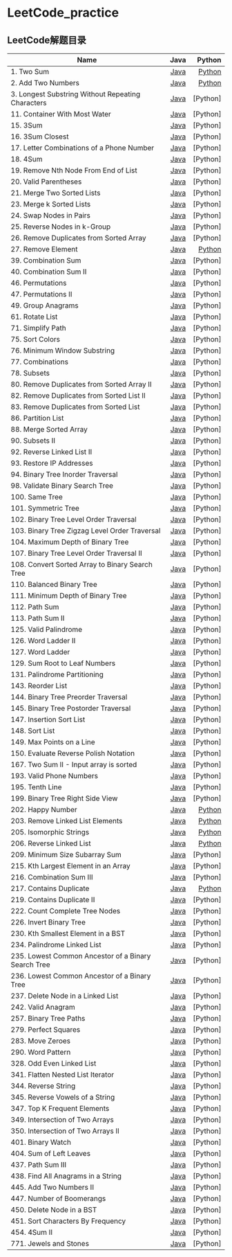 # LeetCode_practice
## LeetCode解题目录

Name | Java | Python
|- | :-: | -:|
|1. Two Sum | [Java](https://github.com/DF-Kyun/LeetCode_practice/tree/master/Table/1.%20Two%20Sum) | [Python](https://github.com/DF-Kyun/LeetCode_practice/tree/master/Table/1.%20Two%20Sum)|
|2. Add Two Numbers | [Java](https://github.com/DF-Kyun/LeetCode_practice/tree/master/Linked%20%20List/2.%20Add%20Two%20Numbers) | [Python](https://github.com/DF-Kyun/LeetCode_practice/tree/master/Linked%20%20List/2.%20Add%20Two%20Numbers)|
|3. Longest Substring Without Repeating Characters | [Java](https://github.com/DF-Kyun/LeetCode_practice/tree/master/String/3.%20Longest%20Substring%20Without%20Repeating%20Characters) | [Python]|
|11. Container With Most Water | [Java](https://github.com/DF-Kyun/LeetCode_practice/tree/master/Array/11.%20Container%20With%20Most%20Water) | [Python]|
|15. 3Sum | [Java](https://github.com/DF-Kyun/LeetCode_practice/tree/master/Table/15.%203Sum) | [Python]|
|16. 3Sum Closest | [Java](https://github.com/DF-Kyun/LeetCode_practice/tree/master/Table/16.%203Sum%20Closest) | [Python]|
|17. Letter Combinations of a Phone Number | [Java](https://github.com/DF-Kyun/LeetCode_practice/tree/master/Tree/17.%20Letter%20Combinations%20of%20a%20Phone%20Number) | [Python]|
|18. 4Sum | [Java](https://github.com/DF-Kyun/LeetCode_practice/tree/master/Table/18.%204Sum) | [Python]|
|19. Remove Nth Node From End of List | [Java](https://github.com/DF-Kyun/LeetCode_practice/tree/master/Linked%20%20List/19.%20Remove%20Nth%20Node%20From%20End%20of%20List) | [Python]|
|20. Valid Parentheses | [Java](https://github.com/DF-Kyun/LeetCode_practice/tree/master/Stack/20.%20Valid%20Parentheses) | [Python]|
|21. Merge Two Sorted Lists | [Java](https://github.com/DF-Kyun/LeetCode_practice/tree/master/Linked%20%20List/21.%20Merge%20Two%20Sorted%20Lists) | [Python]|
|23. Merge k Sorted Lists | [Java](https://github.com/DF-Kyun/LeetCode_practice/tree/master/Queue/23.%20Merge%20k%20Sorted%20Lists) | [Python]|
|24. Swap Nodes in Pairs | [Java](https://github.com/DF-Kyun/LeetCode_practice/tree/master/Linked%20%20List/24.%20Swap%20Nodes%20in%20Pairs) | [Python]|
|25. Reverse Nodes in k-Group | [Java](https://github.com/DF-Kyun/LeetCode_practice/tree/master/Linked%20%20List/25.%20Reverse%20Nodes%20in%20k-Group) | [Python]|
|26. Remove Duplicates from Sorted Array | [Java](https://github.com/DF-Kyun/LeetCode_practice/tree/master/Array/26.%20Remove%20Duplicates%20from%20Sorted%20Array) | [Python]|
|27. Remove Element | [Java](https://github.com/DF-Kyun/LeetCode_practice/tree/master/Array/27.%20Remove%20Element) | [Python](https://github.com/DF-Kyun/LeetCode_practice/tree/master/Array/27.%20Remove%20Element)|
|39. Combination Sum | [Java](https://github.com/DF-Kyun/LeetCode_practice/tree/master/Tree/39.%20Combination%20Sum) | [Python]|
|40. Combination Sum II | [Java](https://github.com/DF-Kyun/LeetCode_practice/tree/master/Tree/40.%20Combination%20Sum%20II) | [Python]|
|46. Permutations | [Java](https://github.com/DF-Kyun/LeetCode_practice/tree/master/Tree/46.%20Permutations) | [Python]|
|47. Permutations II | [Java](https://github.com/DF-Kyun/LeetCode_practice/tree/master/Tree/47.%20Permutations%20II) | [Python]|
|49. Group Anagrams | [Java](https://github.com/DF-Kyun/LeetCode_practice/tree/master/Table/49.%20Group%20Anagrams) | [Python]|
|61. Rotate List | [Java](https://github.com/DF-Kyun/LeetCode_practice/tree/master/Linked%20%20List/61.%20Rotate%20List) | [Python]|
|71. Simplify Path | [Java](https://github.com/DF-Kyun/LeetCode_practice/tree/master/Stack/71.%20Simplify%20Path) | [Python]|
|75. Sort Colors | [Java](https://github.com/DF-Kyun/LeetCode_practice/tree/master/Array/75.%20Sort%20Colors) | [Python]|
|76. Minimum Window Substring | [Java](https://github.com/DF-Kyun/LeetCode_practice/tree/master/String/76.%20Minimum%20Window%20Substring) | [Python]|
|77. Combinations | [Java](https://github.com/DF-Kyun/LeetCode_practice/tree/master/Tree/77.%20Combinations) | [Python]|
|78. Subsets | [Java](https://github.com/DF-Kyun/LeetCode_practice/tree/master/Tree/78.%20Subsets) | [Python]|
|80. Remove Duplicates from Sorted Array II | [Java](https://github.com/DF-Kyun/LeetCode_practice/tree/master/Array/80.%20Remove%20Duplicates%20from%20Sorted%20Array%20II) | [Python]|
|82. Remove Duplicates from Sorted List II | [Java](https://github.com/DF-Kyun/LeetCode_practice/tree/master/Linked%20%20List/82.%20Remove%20Duplicates%20from%20Sorted%20List%20II) | [Python]|
|83. Remove Duplicates from Sorted List | [Java](https://github.com/DF-Kyun/LeetCode_practice/tree/master/Linked%20%20List/83.%20Remove%20Duplicates%20from%20Sorted%20List) | [Python]|
|86. Partition List | [Java](https://github.com/DF-Kyun/LeetCode_practice/tree/master/Linked%20%20List/86.%20Partition%20List) | [Python]|
|88. Merge Sorted Array | [Java](https://github.com/DF-Kyun/LeetCode_practice/tree/master/Array/88.%20Merge%20Sorted%20Array) | [Python]|
|90. Subsets II | [Java](https://github.com/DF-Kyun/LeetCode_practice/tree/master/Tree/90.%20Subsets%20II) | [Python]|
|92. Reverse Linked List II | [Java](https://github.com/DF-Kyun/LeetCode_practice/tree/master/Linked%20%20List/92.%20Reverse%20Linked%20List%20II) | [Python]|
|93. Restore IP Addresses | [Java](https://github.com/DF-Kyun/LeetCode_practice/tree/master/Tree/93.%20Restore%20IP%20Addresses) | [Python]|
|94. Binary Tree Inorder Traversal | [Java](https://github.com/DF-Kyun/LeetCode_practice/tree/master/Tree/94.%20Binary%20Tree%20Inorder%20Traversal) | [Python]|
|98. Validate Binary Search Tree | [Java](https://github.com/DF-Kyun/LeetCode_practice/tree/master/Tree/98.%20Validate%20Binary%20Search%20Tree) | [Python]|
|100. Same Tree | [Java](https://github.com/DF-Kyun/LeetCode_practice/tree/master/Tree/100.%20Same%20Tree) | [Python]|
|101. Symmetric Tree | [Java](https://github.com/DF-Kyun/LeetCode_practice/tree/master/Tree/101.%20Symmetric%20Tree) | [Python]|
|102. Binary Tree Level Order Traversal | [Java](https://github.com/DF-Kyun/LeetCode_practice/tree/master/Queue/102.%20Binary%20Tree%20Level%20Order%20Traversal) | [Python]|
|103. Binary Tree Zigzag Level Order Traversal | [Java](https://github.com/DF-Kyun/LeetCode_practice/tree/master/Queue/103.%20Binary%20Tree%20Zigzag%20Level%20Order%20Traversal) | [Python]|
|104. Maximum Depth of Binary Tree | [Java](https://github.com/DF-Kyun/LeetCode_practice/tree/master/Tree/104.%20Maximum%20Depth%20of%20Binary%20Tree) | [Python]|
|107. Binary Tree Level Order Traversal II | [Java](https://github.com/DF-Kyun/LeetCode_practice/tree/master/Queue/107.%20Binary%20Tree%20Level%20Order%20Traversal%20II) | [Python]|
|108. Convert Sorted Array to Binary Search Tree | [Java](https://github.com/DF-Kyun/LeetCode_practice/tree/master/Tree/108.%20Convert%20Sorted%20Array%20to%20Binary%20Search%20Tree) | [Python]|
|110. Balanced Binary Tree | [Java](https://github.com/DF-Kyun/LeetCode_practice/tree/master/Tree/110.%20Balanced%20Binary%20Tree) | [Python]|
|111. Minimum Depth of Binary Tree | [Java](https://github.com/DF-Kyun/LeetCode_practice/tree/master/Tree/111.%20Minimum%20Depth%20of%20Binary%20Tree) | [Python]|
|112. Path Sum | [Java](https://github.com/DF-Kyun/LeetCode_practice/tree/master/Tree/112.%20Path%20Sum) | [Python]|
|113. Path Sum II | [Java](https://github.com/DF-Kyun/LeetCode_practice/tree/master/Tree/113.%20Path%20Sum%20II) | [Python]|
|125. Valid Palindrome | [Java](https://github.com/DF-Kyun/LeetCode_practice/tree/master/String/125.%20Valid%20Palindrome) | [Python]|
|126. Word Ladder II | [Java](https://github.com/DF-Kyun/LeetCode_practice/tree/master/Queue/126.%20Word%20Ladder%20II) | [Python]|
|127. Word Ladder | [Java](https://github.com/DF-Kyun/LeetCode_practice/tree/master/Queue/127.%20Word%20Ladder) | [Python]|
|129. Sum Root to Leaf Numbers | [Java](https://github.com/DF-Kyun/LeetCode_practice/tree/master/Tree/129.%20Sum%20Root%20to%20Leaf%20Numbers) | [Python]|
|131. Palindrome Partitioning | [Java](https://github.com/DF-Kyun/LeetCode_practice/tree/master/Tree/131.%20Palindrome%20Partitioning) | [Python]|
|143. Reorder List | [Java](https://github.com/DF-Kyun/LeetCode_practice/tree/master/Linked%20%20List/143.%20Reorder%20List) | [Python]|
|144. Binary Tree Preorder Traversal | [Java](https://github.com/DF-Kyun/LeetCode_practice/tree/master/Tree/144.%20Binary%20Tree%20Preorder%20Traversal) | [Python]|
|145. Binary Tree Postorder Traversal | [Java](https://github.com/DF-Kyun/LeetCode_practice/tree/master/Tree/145.%20Binary%20Tree%20Postorder%20Traversal) | [Python]|
|147. Insertion Sort List | [Java](https://github.com/DF-Kyun/LeetCode_practice/tree/master/Linked%20%20List/147.%20Insertion%20Sort%20List) | [Python]|
|148. Sort List | [Java](https://github.com/DF-Kyun/LeetCode_practice/tree/master/Linked%20%20List/148.%20Sort%20List) | [Python]|
|149. Max Points on a Line | [Java](https://github.com/DF-Kyun/LeetCode_practice/tree/master/Table/149.%20Max%20Points%20on%20a%20Line) | [Python]|
|150. Evaluate Reverse Polish Notation | [Java](https://github.com/DF-Kyun/LeetCode_practice/tree/master/Stack/150.%20Evaluate%20Reverse%20Polish%20Notation) | [Python]|
|167. Two Sum II - Input array is sorted | [Java](https://github.com/DF-Kyun/LeetCode_practice/tree/master/Array/167.%20Two%20Sum%20II%20-%20Input%20array%20is%20sorted) | [Python]|
|193. Valid Phone Numbers | [Java](https://github.com/DF-Kyun/LeetCode_practice/tree/master/Shell/193.%20Valid%20Phone%20Numbers) | [Python]|
|195. Tenth Line | [Java](https://github.com/DF-Kyun/LeetCode_practice/tree/master/Shell/195.%20Tenth%20Line) | [Python]|
|199. Binary Tree Right Side View | [Java](https://github.com/DF-Kyun/LeetCode_practice/tree/master/Queue/199.%20Binary%20Tree%20Right%20Side%20View) | [Python]|
|202. Happy Number | [Java](https://github.com/DF-Kyun/LeetCode_practice/tree/master/Table/202.%20Happy%20Number) | [Python](https://github.com/DF-Kyun/LeetCode_practice/tree/master/Table/202.%20Happy%20Number)|
|203. Remove Linked List Elements | [Java](https://github.com/DF-Kyun/LeetCode_practice/tree/master/Linked%20%20List/203.%20Remove%20Linked%20List%20Elements) | [Python](https://github.com/DF-Kyun/LeetCode_practice/tree/master/Linked%20%20List/203.%20Remove%20Linked%20List%20Elements)|
|205. Isomorphic Strings | [Java](https://github.com/DF-Kyun/LeetCode_practice/tree/master/Table/205.%20Isomorphic%20Strings) | [Python](https://github.com/DF-Kyun/LeetCode_practice/tree/master/Table/205.%20Isomorphic%20Strings)|
|206. Reverse Linked List | [Java](https://github.com/DF-Kyun/LeetCode_practice/tree/master/Linked%20%20List/206.%20Reverse%20Linked%20List) | [Python](https://github.com/DF-Kyun/LeetCode_practice/tree/master/Linked%20%20List/206.%20Reverse%20Linked%20List)|
|209. Minimum Size Subarray Sum | [Java](https://github.com/DF-Kyun/LeetCode_practice/tree/master/Array/209.%20Minimum%20Size%20Subarray%20Sum) | [Python]|
|215. Kth Largest Element in an Array | [Java](https://github.com/DF-Kyun/LeetCode_practice/tree/master/Array/215.%20Kth%20Largest%20Element%20in%20an%20Array) | [Python]|
|216. Combination Sum III | [Java](https://github.com/DF-Kyun/LeetCode_practice/tree/master/Tree/216.%20Combination%20Sum%20III) | [Python]|
|217. Contains Duplicate | [Java](https://github.com/DF-Kyun/LeetCode_practice/tree/master/Table/217.%20Contains%20Duplicate) | [Python](https://github.com/DF-Kyun/LeetCode_practice/tree/master/Table/217.%20Contains%20Duplicate)|
|219. Contains Duplicate II | [Java](https://github.com/DF-Kyun/LeetCode_practice/tree/master/Table/219.%20Contains%20Duplicate%20II) | [Python]|
|222. Count Complete Tree Nodes | [Java](https://github.com/DF-Kyun/LeetCode_practice/tree/master/Tree/222.%20Count%20Complete%20Tree%20Nodes) | [Python]|
|226. Invert Binary Tree | [Java](https://github.com/DF-Kyun/LeetCode_practice/tree/master/Tree/226.%20Invert%20Binary%20Tree) | [Python]|
|230. Kth Smallest Element in a BST | [Java](https://github.com/DF-Kyun/LeetCode_practice/tree/master/Tree/230.%20Kth%20Smallest%20Element%20in%20a%20BST) | [Python]|
|234. Palindrome Linked List | [Java](https://github.com/DF-Kyun/LeetCode_practice/tree/master/Linked%20%20List/234.%20Palindrome%20Linked%20List) | [Python]|
|235. Lowest Common Ancestor of a Binary Search Tree | [Java](https://github.com/DF-Kyun/LeetCode_practice/tree/master/Tree/235.%20Lowest%20Common%20Ancestor%20of%20a%20Binary%20Search%20Tree) | [Python]|
|236. Lowest Common Ancestor of a Binary Tree | [Java](https://github.com/DF-Kyun/LeetCode_practice/tree/master/Tree/236.%20Lowest%20Common%20Ancestor%20of%20a%20Binary%20Tree) | [Python]|
|237. Delete Node in a Linked List | [Java](https://github.com/DF-Kyun/LeetCode_practice/tree/master/Linked%20%20List/237.%20Delete%20Node%20in%20a%20Linked%20List) | [Python]|
|242. Valid Anagram | [Java](https://github.com/DF-Kyun/LeetCode_practice/tree/master/Table/242.%20Valid%20Anagram) | [Python]|
|257. Binary Tree Paths | [Java](https://github.com/DF-Kyun/LeetCode_practice/tree/master/Tree/257.%20Binary%20Tree%20Paths) | [Python]|
|279. Perfect Squares | [Java](https://github.com/DF-Kyun/LeetCode_practice/tree/master/Queue/279.%20Perfect%20Squares) | [Python]|
|283. Move Zeroes | [Java](https://github.com/DF-Kyun/LeetCode_practice/tree/master/Array/283.%20Move%20Zeroes) | [Python]|
|290. Word Pattern | [Java](https://github.com/DF-Kyun/LeetCode_practice/tree/master/Table/290.%20Word%20Pattern) | [Python]|
|328. Odd Even Linked List | [Java](https://github.com/DF-Kyun/LeetCode_practice/tree/master/Linked%20%20List/328.%20Odd%20Even%20Linked%20List) | [Python]|
|341. Flatten Nested List Iterator | [Java](https://github.com/DF-Kyun/LeetCode_practice/tree/master/Stack/341.%20Flatten%20Nested%20List%20Iterator) | [Python]|
|344. Reverse String | [Java](https://github.com/DF-Kyun/LeetCode_practice/tree/master/String/344.%20Reverse%20String) | [Python]|
|345. Reverse Vowels of a String | [Java](https://github.com/DF-Kyun/LeetCode_practice/tree/master/String/345.%20Reverse%20Vowels%20of%20a%20String) | [Python]|
|347. Top K Frequent Elements | [Java](https://github.com/DF-Kyun/LeetCode_practice/tree/master/Queue/347.%20Top%20K%20Frequent%20Elements) | [Python]|
|349. Intersection of Two Arrays | [Java](https://github.com/DF-Kyun/LeetCode_practice/tree/master/Table/349.%20Intersection%20of%20Two%20Arrays) | [Python]|
|350. Intersection of Two Arrays II | [Java](https://github.com/DF-Kyun/LeetCode_practice/tree/master/Table/350.%20Intersection%20of%20Two%20Arrays%20II) | [Python]|
|401. Binary Watch | [Java](https://github.com/DF-Kyun/LeetCode_practice/tree/master/Tree/401.%20Binary%20Watch) | [Python]|
|404. Sum of Left Leaves | [Java](https://github.com/DF-Kyun/LeetCode_practice/tree/master/Tree/404.%20Sum%20of%20Left%20Leaves) | [Python]|
|437. Path Sum III | [Java](https://github.com/DF-Kyun/LeetCode_practice/tree/master/Tree/437.%20Path%20Sum%20III) | [Python]|
|438. Find All Anagrams in a String | [Java](https://github.com/DF-Kyun/LeetCode_practice/tree/master/String/438.%20Find%20All%20Anagrams%20in%20a%20String) | [Python]|
|445. Add Two Numbers II | [Java](https://github.com/DF-Kyun/LeetCode_practice/tree/master/Linked%20%20List/445.%20Add%20Two%20Numbers%20II) | [Python]|
|447. Number of Boomerangs | [Java](https://github.com/DF-Kyun/LeetCode_practice/tree/master/Table/447.%20Number%20of%20Boomerangs) | [Python]|
|450. Delete Node in a BST | [Java](https://github.com/DF-Kyun/LeetCode_practice/tree/master/Tree/450.%20Delete%20Node%20in%20a%20BST) | [Python]|
|451. Sort Characters By Frequency | [Java](https://github.com/DF-Kyun/LeetCode_practice/tree/master/Table/451.%20Sort%20Characters%20By%20Frequency) | [Python]|
|454. 4Sum II | [Java](https://github.com/DF-Kyun/LeetCode_practice/tree/master/Table/454.%204Sum%20II) | [Python]|
|771. Jewels and Stones | [Java](https://github.com/DF-Kyun/LeetCode_practice/tree/master/Table/771.%20Jewels%20and%20Stones) | [Python]|
